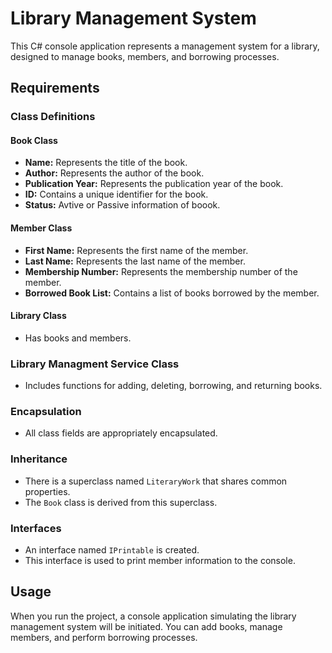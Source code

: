 # Library Management System

This C# console application represents a management system for a library, designed to manage books, members, and borrowing processes.

## Requirements

### Class Definitions

#### Book Class

- **Name:** Represents the title of the book.
- **Author:** Represents the author of the book.
- **Publication Year:** Represents the publication year of the book.
- **ID:** Contains a unique identifier for the book.
- **Status:** Avtive or Passive information of boook.

#### Member Class

- **First Name:** Represents the first name of the member.
- **Last Name:** Represents the last name of the member.
- **Membership Number:** Represents the membership number of the member.
- **Borrowed Book List:** Contains a list of books borrowed by the member.

#### Library Class

- Has books and members.

### Library Managment Service Class

- Includes functions for adding, deleting, borrowing, and returning books.

### Encapsulation

- All class fields are appropriately encapsulated.

### Inheritance

- There is a superclass named `LiteraryWork` that shares common properties.
- The `Book` class is derived from this superclass.

### Interfaces

- An interface named `IPrintable` is created.
- This interface is used to print member information to the console.

## Usage

When you run the project, a console application simulating the library management system will be initiated. You can add books, manage members, and perform borrowing processes.



